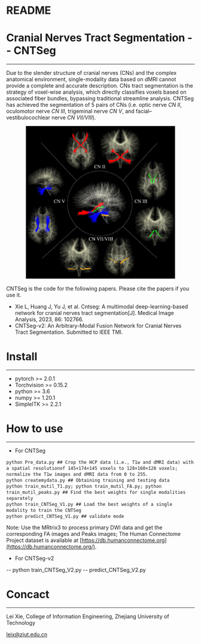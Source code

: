 # README

# **Cranial Nerves Tract Segmentation -- CNTSeg**

---

Due to the slender structure of cranial nerves (CNs) and the complex anatomical environment, single-modality data based on dMRI cannot provide a complete and accurate description. CNs tract segmentation is the strategy of voxel-wise analysis, which directly classifies voxels based on associated fiber bundles, bypassing traditional streamline analysis. CNTSeg has achieved the segmentation of 5 pairs of CNs (i.e. optic nerve *CN II*, oculomotor nerve *CN III*, trigeminal nerve *CN V*, and facial–vestibulocochlear nerve *CN VII/VIII*).

<div align=center>
<img src="figures/cns5.jpg" width="400px">
</div>

CNTSeg is the code for the following papers. Please cite the papers if you use it.

- Xie L, Huang J, Yu J, et al. Cntseg: A multimodal deep-learning-based network for cranial nerves tract segmentation[J]. Medical Image Analysis, 2023, 86: 102766.
- CNTSeg-v2: An Arbitrary-Modal Fusion Network for Cranial Nerves Tract Segmentation. Submitted to IEEE TMI.

  

# **Install**

---
- pytorch >= 2.0.1
- Torchvision >= 0.15.2
- python >= 3.6
- numpy >= 1.20.1
- SimpleITK >= 2.2.1


# **How to use**

---
- For CNTSeg

```
python Pre_data.py ## Crop the HCP data (i.e., T1w and dMRI data) with a spatial resolutionof 145×174×145 voxels to 128×160×128 voxels; normalize the T1w images and dMRI data from 0 to 255.
python createmydata.py ## Obtaining training and testing data
python train_mutil_T1.py; python train_mutil_FA.py; python train_mutil_peaks.py ## Find the best weights for single modalities separately
python train_CNTSeg_V1.py ## Load the best weights of a single modality to train the CNTSeg
python predict_CNTSeg_V1.py ## validate mode
```

Note: Use the MRtrix3 to process primary DWI data and get the corresponding FA images and Peaks images; The Human Connectome Project dataset is available at [https://db.humanconnectome.org](https://db.humanconnectome.org/).


- For CNTSeg-v2
  
-- python train_CNTSeg_V2.py
-- predict_CNTSeg_V2.py


# **Concact**

---
Lei Xie, College of Information Engineering, Zhejiang University of Technology

leix@zjut.edu.cn
